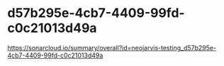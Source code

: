 # d57b295e-4cb7-4409-99fd-c0c21013d49a
https://sonarcloud.io/summary/overall?id=neojarvis-testing_d57b295e-4cb7-4409-99fd-c0c21013d49a
